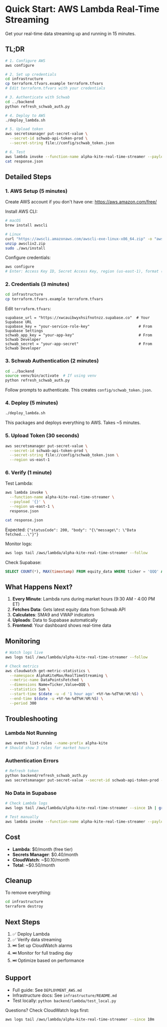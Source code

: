 # Quick Start: AWS Lambda Real-Time Streaming

Get your real-time data streaming up and running in 15 minutes.

## TL;DR

```bash
# 1. Configure AWS
aws configure

# 2. Set up credentials
cd infrastructure
cp terraform.tfvars.example terraform.tfvars
# Edit terraform.tfvars with your credentials

# 3. Authenticate with Schwab
cd ../backend
python refresh_schwab_auth.py

# 4. Deploy to AWS
./deploy_lambda.sh

# 5. Upload token
aws secretsmanager put-secret-value \
  --secret-id schwab-api-token-prod \
  --secret-string file://config/schwab_token.json

# 6. Test
aws lambda invoke --function-name alpha-kite-real-time-streamer --payload '{}' response.json
cat response.json
```

## Detailed Steps

### 1. AWS Setup (5 minutes)

Create AWS account if you don't have one: https://aws.amazon.com/free/

Install AWS CLI:
```bash
# macOS
brew install awscli

# Linux
curl "https://awscli.amazonaws.com/awscli-exe-linux-x86_64.zip" -o "awscliv2.zip"
unzip awscliv2.zip
sudo ./aws/install
```

Configure credentials:
```bash
aws configure
# Enter: Access Key ID, Secret Access Key, region (us-east-1), format (json)
```

### 2. Credentials (3 minutes)

```bash
cd infrastructure
cp terraform.tfvars.example terraform.tfvars
```

Edit `terraform.tfvars`:
```hcl
supabase_url = "https://xwcauibwyxhsifnotnzz.supabase.co"  # Your Supabase URL
supabase_key = "your-service-role-key"                      # From Supabase Settings
schwab_app_key = "your-app-key"                             # From Schwab Developer
schwab_secret = "your-app-secret"                           # From Schwab Developer
```

### 3. Schwab Authentication (2 minutes)

```bash
cd ../backend
source venv/bin/activate  # If using venv
python refresh_schwab_auth.py
```

Follow prompts to authenticate. This creates `config/schwab_token.json`.

### 4. Deploy (5 minutes)

```bash
./deploy_lambda.sh
```

This packages and deploys everything to AWS. Takes ~5 minutes.

### 5. Upload Token (30 seconds)

```bash
aws secretsmanager put-secret-value \
  --secret-id schwab-api-token-prod \
  --secret-string file://config/schwab_token.json \
  --region us-east-1
```

### 6. Verify (1 minute)

Test Lambda:
```bash
aws lambda invoke \
  --function-name alpha-kite-real-time-streamer \
  --payload '{}' \
  --region us-east-1 \
  response.json

cat response.json
```

Expected: `{"statusCode": 200, "body": "{\"message\": \"Data fetched...\"}"}`

Monitor logs:
```bash
aws logs tail /aws/lambda/alpha-kite-real-time-streamer --follow
```

Check Supabase:
```sql
SELECT COUNT(*), MAX(timestamp) FROM equity_data WHERE ticker = 'QQQ' AND timestamp::date = CURRENT_DATE;
```

## What Happens Next?

1. **Every Minute**: Lambda runs during market hours (9:30 AM - 4:00 PM ET)
2. **Fetches Data**: Gets latest equity data from Schwab API
3. **Calculates**: SMA9 and VWAP indicators
4. **Uploads**: Data to Supabase automatically
5. **Frontend**: Your dashboard shows real-time data

## Monitoring

```bash
# Watch logs live
aws logs tail /aws/lambda/alpha-kite-real-time-streamer --follow

# Check metrics
aws cloudwatch get-metric-statistics \
  --namespace AlphaKiteMax/RealTimeStreaming \
  --metric-name DataPointsFetched \
  --dimensions Name=Ticker,Value=QQQ \
  --statistics Sum \
  --start-time $(date -u -d '1 hour ago' +%Y-%m-%dT%H:%M:%S) \
  --end-time $(date -u +%Y-%m-%dT%H:%M:%S) \
  --period 300
```

## Troubleshooting

### Lambda Not Running
```bash
aws events list-rules --name-prefix alpha-kite
# Should show 3 rules for market hours
```

### Authentication Errors
```bash
# Refresh token
python backend/refresh_schwab_auth.py
aws secretsmanager put-secret-value --secret-id schwab-api-token-prod --secret-string file://backend/config/schwab_token.json
```

### No Data in Supabase
```bash
# Check Lambda logs
aws logs tail /aws/lambda/alpha-kite-real-time-streamer --since 1h | grep ERROR

# Test manually
aws lambda invoke --function-name alpha-kite-real-time-streamer --payload '{}' response.json
```

## Cost

- **Lambda**: $0/month (free tier)
- **Secrets Manager**: $0.40/month
- **CloudWatch**: ~$0.10/month
- **Total**: ~$0.50/month

## Cleanup

To remove everything:
```bash
cd infrastructure
terraform destroy
```

## Next Steps

1. ✅ Deploy Lambda
2. ✅ Verify data streaming
3. ⏭️ Set up CloudWatch alarms
4. ⏭️ Monitor for full trading day
5. ⏭️ Optimize based on performance

## Support

- Full guide: See `DEPLOYMENT_AWS.md`
- Infrastructure docs: See `infrastructure/README.md`
- Test locally: `python backend/lambda/test_local.py`

Questions? Check CloudWatch logs first:
```bash
aws logs tail /aws/lambda/alpha-kite-real-time-streamer --since 10m
```

